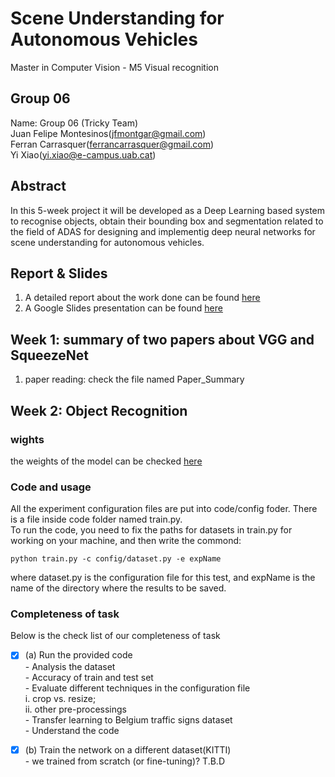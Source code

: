 # Scene Understanding for Autonomous Vehicles
Master in Computer Vision - M5 Visual recognition

## Group 06
Name: Group 06 (Tricky Team)  
Juan Felipe Montesinos(jfmontgar@gmail.com)  
Ferran Carrasquer(ferrancarrasquer@gmail.com)  
Yi Xiao(yi.xiao@e-campus.uab.cat)  

## Abstract   
In this 5-week project it will be developed as a Deep Learning based system to recognise objects, obtain their bounding box and segmentation related to the field of ADAS for designing and implementig deep neural networks for scene understanding for autonomous vehicles.

## Report & Slides
1. A detailed report about the work done can be found [here](https://www.overleaf.com/read/bcqybcqytyvj)
2. A Google Slides presentation can be found [here]()

## Week 1: summary of two papers about VGG and SqueezeNet
1. paper reading: check the file named Paper_Summary

## Week 2: Object Recognition
### wights  
the weights of the model can be checked [here]()  

### Code and usage  
All the experiment configuration files are put into code/config foder. There is a file inside code folder named train.py.  
To run the code, you need to fix the paths for datasets in train.py for working on your machine, and then write the commond:
```
python train.py -c config/dataset.py -e expName
```
where dataset.py is the configuration file for this test, and expName is the name of the directory where the results to be saved.

### Completeness of task   
Below is the check list of our completeness of task  
- [x] (a) Run the provided code  
          - Analysis the dataset  
          - Accuracy of train and test set  
          - Evaluate different techniques in the configuration file    
                 i. crop vs. resize;  
                 ii. other pre-processings  
          - Transfer learning to Belgium traffic signs dataset   
          - Understand the code  
- [x] (b) Train the network on a different dataset(KITTI)  
          - we trained from scratch (or fine-tuning)? T.B.D  



